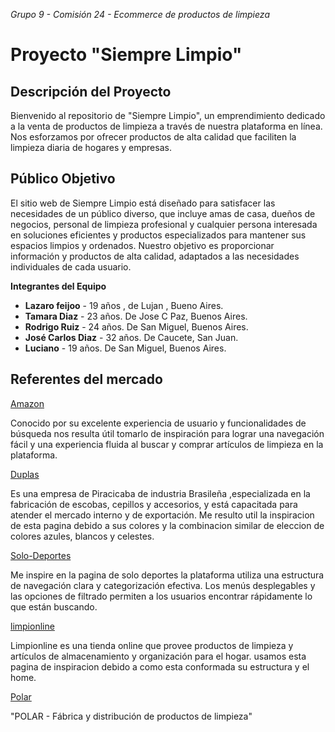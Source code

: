 *Grupo 9 - Comisión 24 - Ecommerce de productos de limpieza*

# Proyecto "Siempre Limpio"


## Descripción del Proyecto

  Bienvenido al repositorio de "Siempre Limpio", un emprendimiento dedicado a la venta de productos de limpieza a través de nuestra plataforma en línea. Nos esforzamos por ofrecer productos de alta calidad que faciliten la limpieza diaria de hogares y empresas.

## Público Objetivo

  El sitio web de Siempre Limpio está diseñado para satisfacer las necesidades de un público diverso, que incluye amas de casa, dueños de negocios, personal de limpieza profesional y cualquier persona interesada en soluciones eficientes y productos especializados para mantener sus espacios limpios y ordenados. Nuestro objetivo es proporcionar información y productos de alta calidad, adaptados a las necesidades individuales de cada usuario.


**Integrantes del Equipo**

   * **Lazaro feijoo** - 19 años , de Lujan , Bueno Aires.
   * **Tamara Diaz** - 23 años. De Jose C Paz, Buenos Aires.
   * **Rodrigo Ruiz** - 24 años. De San Miguel, Buenos Aires.
   * **José Carlos Diaz** -  32 años. De Caucete, San Juan.
   * **Luciano** - 19 años. De San Miguel, Buenos Aires.


## Referentes del mercado

[Amazon](https://www.amazon.com/)

 Conocido por su excelente experiencia de usuario y funcionalidades de búsqueda nos resulta útil tomarlo de inspiración para lograr una navegación fácil y una experiencia fluida al buscar y comprar artículos de limpieza en la plataforma.
 
 
[Duplas](https://duplas.com.br/)

 Es una empresa de Piracicaba de industria Brasileña ,especializada en la fabricación de escobas, cepillos y accesorios, y está capacitada para atender el mercado interno y de exportación. Me resulto util la inspiracion de esta pagina debido a sus colores y la combinacion similar de eleccion de colores azules, blancos y celestes.




[Solo-Deportes](https://www.solodeportes.com.ar/)

 Me inspire en la pagina de solo deportes la plataforma utiliza una estructura de navegación clara y categorización efectiva. Los menús desplegables y las opciones de filtrado permiten a los usuarios encontrar rápidamente lo que están buscando.


[limpionline](https://www.limpionline.com/)

Limpionline es una tienda online que provee productos de limpieza y artículos de almacenamiento y organización para el hogar.
usamos esta pagina de inspiracion debido a como esta conformada su estructura y el home.

[Polar](https://www.distribuidorapolar.com.ar) 

"POLAR - Fábrica y distribución de productos de limpieza"



